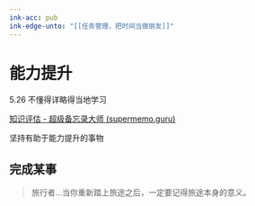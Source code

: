 ```yaml
---
ink-acc: pub
ink-edge-unto: "[[任务管理，把时间当做朋友]]"
---
```


# 能力提升

5.26 不懂得详略得当地学习

[知识评估 - 超级备忘录大师 (supermemo.guru)](https://supermemo.guru/wiki/Knowledge_valuation)

坚持有助于能力提升的事物

## 完成某事

> 旅行者…当你重新踏上旅途之后，一定要记得旅途本身的意义。
